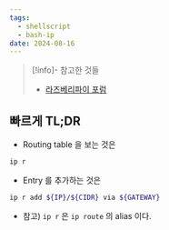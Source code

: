 ```yaml
---
tags:
  - shellscript
  - bash-ip
date: 2024-08-16
---
```

> [!info]- 참고한 것들
> - [라즈베리파이 포럼](https://forums.raspberrypi.com/viewtopic.php?t=337792)

## 빠르게 TL;DR

- Routing table 을 보는 것은

```bash
ip r
```

- Entry 를 추가하는 것은

```bash
ip r add ${IP}/${CIDR} via ${GATEWAY}
```

- 참고) `ip r` 은 `ip route` 의 alias 이다.